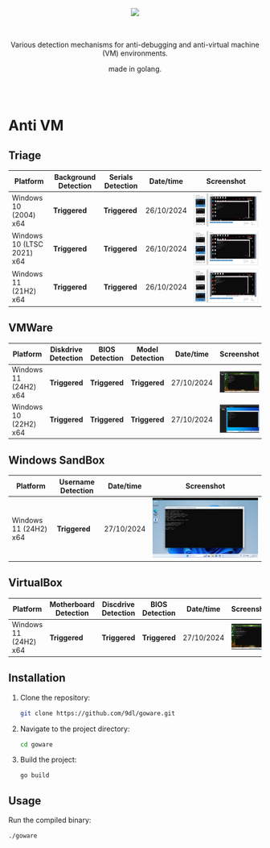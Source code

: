 <p align="center"><img src="https://cdn.discordapp.com/attachments/1299876491395600544/1300163159658594485/image_3.png?ex=671fd6cd&is=671e854d&hm=cb12fbb8dc16e35694b16dbb8663ed6283f122e2aafa64f786f8466b6227b0a3&" width="50%"/></p><br/>
<p align="center">Various detection mechanisms for anti-debugging and anti-virtual machine (VM) environments.</p>
<p align="center">made in golang.</p>

</p><br/><br/>

# Anti VM
## Triage
| Platform                      | Background Detection | Serials Detection | Date/time  | Screenshot                       |
|-------------------------------|----------------------|-------------------|------------|----------------------------------|
| Windows 10 (2004) x64         | **Triggered**        | **Triggered**     | 26/10/2024 | ![](./images/img_2.png)        |
| Windows 10 (LTSC 2021) x64    | **Triggered**        | **Triggered**     | 26/10/2024 | ![](./images/img_1.png)        |
| Windows 11 (21H2) x64         | **Triggered**        | **Triggered**     | 26/10/2024 | ![](./images/img.png)          |
## VMWare
| Platform              | Diskdrive Detection | BIOS Detection | Model Detection | Date/time  | Screenshot              |
|-----------------------|---------------------|----------------|-----------------|------------|-------------------------|
| Windows 11 (24H2) x64 | **Triggered**       | **Triggered**  | **Triggered**   | 27/10/2024 | ![](./images/img_3.png) |
| Windows 10 (22H2) x64 | **Triggered**       | **Triggered**  | **Triggered**   | 27/10/2024 | ![](./images/img_5.png) |
## Windows SandBox
| Platform              | Username Detection | Date/time    | Screenshot              |
|-----------------------|--------------------|--------------|-------------------------|
| Windows 11 (24H2) x64 | **Triggered**      | 27/10/2024   | ![](./images/img_4.png) |
## VirtualBox
| Platform              | Motherboard Detection | Discdrive Detection | BIOS Detection | Date/time    | Screenshot              |
|-----------------------|-----------------------|---------------------|----------------|--------------|-------------------------|
| Windows 11 (24H2) x64 | **Triggered**         | **Triggered**       | **Triggered**  | 27/10/2024   | ![](./images/img_6.png) |

## Installation

1. Clone the repository:
    ```sh
    git clone https://github.com/9dl/goware.git
    ```
2. Navigate to the project directory:
    ```sh
    cd goware
    ```
3. Build the project:
    ```sh
    go build
    ```

## Usage

Run the compiled binary:
```sh
./goware
